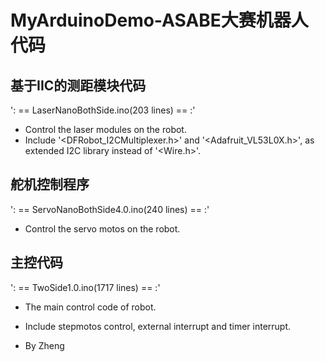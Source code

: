 # MyArduinoDemo-ASABE大赛机器人代码
## 基于IIC的测距模块代码
': == LaserNanoBothSide.ino(203 lines) == :'
- Control the laser modules on the robot.
- Include '<DFRobot_I2CMultiplexer.h>' and '<Adafruit_VL53L0X.h>', as extended I2C library instead of '<Wire.h>'.
## 舵机控制程序
': == ServoNanoBothSide4.0.ino(240 lines) == :'
- Control the servo motos on the robot.
## 主控代码
': == TwoSide1.0.ino(1717 lines) == :'
- The main control code of robot.
- Include stepmotos control, external interrupt and timer interrupt.

- By  Zheng
